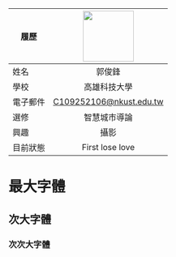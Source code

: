 |      履歷       |<img src="https://memeprod.sgp1.digitaloceanspaces.com/user-resource/124069fd34885ef5f4f102e3e1be1a74.png" width=100 height=100/>|
| ----------------|:-----------------------------:|
|      姓名          |        郭俊鋒                         |
|      學校          |     高雄科技大學                    |
|    電子郵件        |  C109252106@nkust.edu.tw        |
|      選修          |     智慧城市導論                    |
|      興趣          |         攝影                           |
|    目前狀態        |      First lose love                    |

# 最大字體
## 次大字體
### 次次大字體
